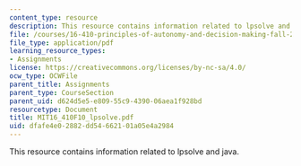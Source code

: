 ```yaml
---
content_type: resource
description: This resource contains information related to lpsolve and java.
file: /courses/16-410-principles-of-autonomy-and-decision-making-fall-2010/dfafe4e02882dd54662101a05e4a2984_MIT16_410F10_lpsolve.pdf
file_type: application/pdf
learning_resource_types:
- Assignments
license: https://creativecommons.org/licenses/by-nc-sa/4.0/
ocw_type: OCWFile
parent_title: Assignments
parent_type: CourseSection
parent_uid: d624d5e5-e809-55c9-4390-06aea1f928bd
resourcetype: Document
title: MIT16_410F10_lpsolve.pdf
uid: dfafe4e0-2882-dd54-6621-01a05e4a2984
---
```

This resource contains information related to lpsolve and java.